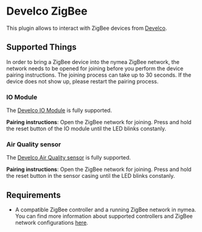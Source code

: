 # Develco ZigBee

This plugin allows to interact with ZigBee devices from [Develco](https://www.develcoproducts.com/).

## Supported Things

In order to bring a ZigBee device into the nymea ZigBee network, the network needs to be opened for joining before you perform the device pairing instructions. The joining process can take up to 30 seconds. If the device does not show up, please restart the pairing process.

### IO Module

The [Develco IO Module](https://www.develcoproducts.com/products/smart-relays/io-module/) is fully supported.

**Pairing instructions**: Open the ZigBee network for joining. Press and hold the reset button of the IO module until the LED blinks constanly.

### Air Quality sensor

The [Develco Air Quality sensor](https://www.develcoproducts.com/products/sensors-and-alarms/air-quality-sensor/) is fully supported.

**Pairing instructions**: Open the ZigBee network for joining. Press and hold the reset button in the sensor casing until the LED blinks constanly.

## Requirements

* A compatible ZigBee controller and a running ZigBee network in nymea. You can find more information about supported controllers and ZigBee network configurations [here](https://nymea.io/documentation/users/usage/configuration#zigbee).


